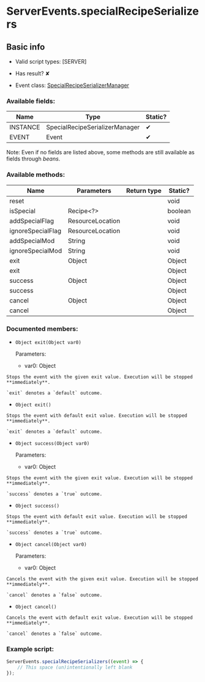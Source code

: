 # ServerEvents.specialRecipeSerializers

## Basic info

- Valid script types: [SERVER]

- Has result? ✘

- Event class: [SpecialRecipeSerializerManager](https://github.com/KubeJS-Mods/KubeJS/tree/2001/common/src/main/java/dev/latvian/mods/kubejs/recipe/special/SpecialRecipeSerializerManager.java)

### Available fields:

| Name | Type | Static? |
| ---- | ---- | ------- |
| INSTANCE | SpecialRecipeSerializerManager | ✔ |
| EVENT | Event<Runnable> | ✔ |

Note: Even if no fields are listed above, some methods are still available as fields through *beans*.

### Available methods:

| Name | Parameters | Return type | Static? |
| ---- | ---------- | ----------- | ------- |
| reset |  |  | void | ✘ |
| isSpecial | Recipe<?> |  | boolean | ✘ |
| addSpecialFlag | ResourceLocation |  | void | ✘ |
| ignoreSpecialFlag | ResourceLocation |  | void | ✘ |
| addSpecialMod | String |  | void | ✘ |
| ignoreSpecialMod | String |  | void | ✘ |
| exit | Object |  | Object | ✘ |
| exit |  |  | Object | ✘ |
| success | Object |  | Object | ✘ |
| success |  |  | Object | ✘ |
| cancel | Object |  | Object | ✘ |
| cancel |  |  | Object | ✘ |


### Documented members:

- `Object exit(Object var0)`

  Parameters:
  - var0: Object

```
Stops the event with the given exit value. Execution will be stopped **immediately**.

`exit` denotes a `default` outcome.
```

- `Object exit()`
```
Stops the event with default exit value. Execution will be stopped **immediately**.

`exit` denotes a `default` outcome.
```

- `Object success(Object var0)`

  Parameters:
  - var0: Object

```
Stops the event with the given exit value. Execution will be stopped **immediately**.

`success` denotes a `true` outcome.
```

- `Object success()`
```
Stops the event with default exit value. Execution will be stopped **immediately**.

`success` denotes a `true` outcome.
```

- `Object cancel(Object var0)`

  Parameters:
  - var0: Object

```
Cancels the event with the given exit value. Execution will be stopped **immediately**.

`cancel` denotes a `false` outcome.
```

- `Object cancel()`
```
Cancels the event with default exit value. Execution will be stopped **immediately**.

`cancel` denotes a `false` outcome.
```



### Example script:

```js
ServerEvents.specialRecipeSerializers((event) => {
	// This space (un)intentionally left blank
});
```

